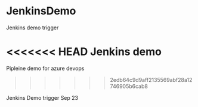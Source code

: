 # JenkinsDemo

Jenkins demo trigger

<<<<<<< HEAD
Jenkins demo
=======
Pipleine demo for azure devops
>>>>>>> 2edb64c9d9aff2135569abf28a12746905b6cab8



Jenkins Demo trigger Sep 23
